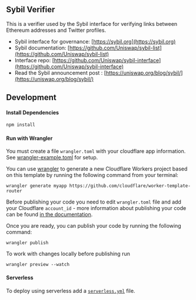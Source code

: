 ## Sybil Verifier 

This is a verifier used by the Sybil interface for verifying links between Ethereum addresses and Twitter profiles. 

- Sybil interface for governance: [https://sybil.org](https://sybil.org)
- Sybil documentation: [https://github.com/Uniswap/sybil-list](https://github.com/Uniswap/sybil-list)
- Interface repo: [https://github.com/Uniswap/sybil-interface](https://github.com/Uniswap/sybil-interface)
- Read the Sybil announcement post : [https://uniswap.org/blog/sybil/](https://uniswap.org/blog/sybil/)

## Development

#### Install Dependencies

```bash
npm install
```

#### Run with Wrangler

You must create a file `wrangler.toml` with your cloudflare app information. See [wrangler-example.toml](./wrangler-example.toml) for setup. 

You can use [wrangler](https://github.com/cloudflare/wrangler) to generate a new Cloudflare Workers project based on this template by running the following command from your terminal:

```
wrangler generate myapp https://github.com/cloudflare/worker-template-router
```

Before publishing your code you need to edit `wrangler.toml` file and add your Cloudflare `account_id` - more information about publishing your code can be found [in the documentation](https://workers.cloudflare.com/docs/quickstart/configuring-and-publishing/).

Once you are ready, you can publish your code by running the following command:

```
wrangler publish
```

To work with changes locally before publishing run 

```
wrangler preview --watch  
```

#### Serverless

To deploy using serverless add a [`serverless.yml`](https://serverless.com/framework/docs/providers/cloudflare/) file.


